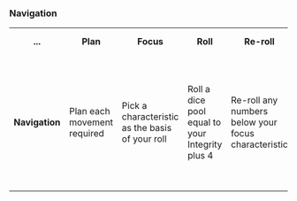### Navigation

<table>
  <tr>
    <th>...</th>
    <th>Plan</th>
    <th>Focus</th>
    <th>Roll</th>
    <th>Re-roll</th>
    <th>Count successes</th>
    <th>Force success</th>
    <th>Resolve</th>
      </tr>
      <tr>
    <td style="font-weight: bold;";>Navigation</td>
    <td>Plan each movement required</td>
    <td>Pick a characteristic as the basis of your roll</td>
    <td>Roll a dice pool equal to your Integrity plus 4</td>
    <td>Re-roll any numbers below your focus characteristic</td>
    <td>Count how many dice show the face value of your focus characteristic</td>
    <td>Buy any extra successes by paying 1 Integrity per success, or adding a new Weakness per success</td>
    <td>Resolve the challenge according to the plan, or abandon the plan if unsuccessful</td>
      </tr>


</table>